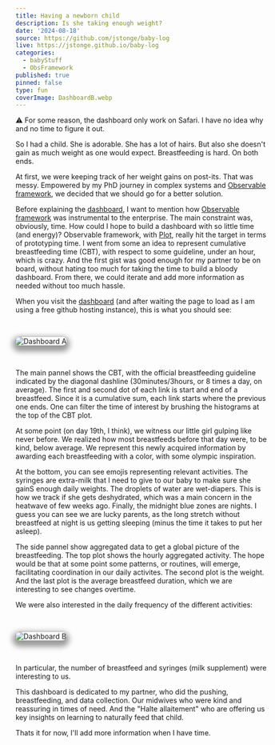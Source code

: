```yaml
---
title: Having a newborn child
description: Is she taking enough weight?
date: '2024-08-18'
source: https://github.com/jstonge/baby-log
live: https://jstonge.github.io/baby-log
categories:
  - babyStuff
  - ObsFramework
published: true
pinned: false
type: fun
coverImage: DashboardB.webp
---
```


<script>
	import dashboardA from '$lib/assets/DashboardA.webp';
	import dashboardB from '$lib/assets/DashboardB.webp';
</script>

<div class="caution">⚠️ For some reason, the dashboard only work on Safari. I have no idea why and no time to figure it out.</div>

So I had a child. She is adorable. She has a lot of hairs. But also she doesn't gain as much weight as one would expect. Breastfeeding is hard. On both ends.

At first, we were keeping track of her weight gains on post-its. That was messy. Empowered by my PhD journey in complex systems and [Observable framework](https://observablehq.com/framework/), we decided that we should go for a better solution.

<!-- Maybe say other apps suck; are not tailored to our needs. They don't evolve with our lived experience. -->

Before explaining the [dashboard](https://jstonge.github.io/baby-log/), I want to mention how [Observable framework](https://observablehq.com/framework/) was instrumental to the enterprise. The main constraint was, obviously, time. How could I hope to build a dashboard with so little time (and energy)? Observable framework, with [Plot](https://observablehq.com/plot/), really hit the target in terms of prototyping time. I went from some an idea to represent cumulative breastfeeding time (CBT), with respect to some guideline, under an hour, which is crazy. And the first gist was good enough for my partner to be on board, without hating too much for taking the time to build a bloody dashboard. From there, we could iterate and add more information as needed without too much hassle. 

When you visit the [dashboard](https://jstonge.github.io/baby-log/) (and after waiting the page to load as I am using a free github hosting instance), this is what you should see:

<img alt="Dashboard A" class="image" src={dashboardA} />

The main pannel shows the CBT, with the official breastfeeding guideline indicated by the diagonal dashline (30minutes/3hours, or 8 times a day, on average). The first and second dot of each link is start and end of a breastfeed. Since it is a cumulative sum, each link starts where the previous one ends. One can filter the time of interest by brushing the histograms at the top of the CBT plot.

At some point (on day 19th, I think), we witness our little girl gulping like never before. We realized how most breastfeeds before that day were, to be kind, below average. We represent this newly acquired information by awarding each breastfeeding with a color, with some olympic inspiration.

At the bottom, you can see emojis representing relevant activities. The syringes are extra-milk that I need to give to our baby to make sure she gainS enough daily weights. The droplets of water are wet-diapers. This is how we track if she gets deshydrated, which was a main concern in the heatwave of few weeks ago. Finally, the midnight blue zones are nights. I guess you can see we are lucky parents, as the long stretch without breastfeed at night is us getting sleeping (minus the time it takes to put her asleep).

The side pannel show aggregated data to get a global picture of the breastfeeding. The top plot shows the hourly aggregated activity. The hope would be that at some point some patterns, or routines, will emerge, facilitating coordination in our daily activites. The second plot is the weight. And the last plot is the average breastfeed duration, which we are interesting to see changes overtime. 

We were also interested in the daily frequency of the different activities:

<img alt="Dashboard B" class="image" src={dashboardB} />

In particular, the number of breastfeed and syringes (milk supplement) were interesting to us. 

This dashboard is dedicated to my partner, who did the pushing, breastfeeding, and data collection. Our midwives who were kind and reassuring in times of need. And the "Halte allaitement" who are offering us key insights on learning to naturally feed that child.

Thats it for now, I'll add more information when I have time.


<style>
  .image {
    margin-top: 2rem;
    margin-bottom: 2rem;
    box-shadow: 0 0 0 0.75px rgba(128, 128, 128, 0.2), 0 6px 12px 6px rgba(0, 0, 0, 0.4);
    border-radius: 8px;
  }
  
</style>